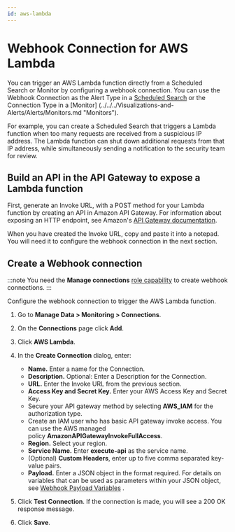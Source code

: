 ```yaml
---
id: aws-lambda
---
```


# Webhook Connection for AWS Lambda

You can trigger an AWS Lambda function directly from a Scheduled Search or Monitor by configuring a webhook connection. You can use the Webhook Connection as the Alert Type in a [Scheduled Search](schedule-searches-webhook-connections.md) or the Connection Type in a [Monitor] (../../../Visualizations-and-Alerts/Alerts/Monitors.md "Monitors").

For example, you can create a Scheduled Search that triggers a Lambda function when too many requests are received from a suspicious IP address. The Lambda function can shut down additional requests from that IP address, while simultaneously sending a notification to the security team for review.

## Build an API in the API Gateway to expose a Lambda function

First, generate an Invoke URL, with a POST method for your Lambda function by creating an API in Amazon API Gateway. For information about exposing an HTTP endpoint, see Amazon's [API Gateway documentation](https://docs.aws.amazon.com/apigateway/latest/developerguide/getting-started.html).

When you have created the Invoke URL, copy and paste it into a notepad. You will need it to configure the webhook connection in the next section.

## Create a Webhook connection

:::note
You need the **Manage connections** [role capability](../../users-and-roles/roles/role-capabilities.md) to create webhook connections.
:::

Configure the webhook connection to trigger the AWS Lambda function.

1. Go to **Manage Data \> Monitoring \> Connections**.
1. On the **Connections** page click **Add**.
1. Click **AWS Lambda**.
1. In the **Create Connection** dialog, enter: 
    
    * **Name.** Enter a name for the Connection. 
    * **Description.** Optional: Enter a Description for the Connection. 
    * **URL.** Enter the Invoke URL from the previous section. 
    * **Access Key and Secret Key.** Enter your AWS Access Key and Secret Key.
    * Secure your API gateway method by selecting **AWS_IAM** for the authorization type. 
    * Create an IAM user who has basic API gateway invoke access. You can use the AWS managed policy **AmazonAPIGatewayInvokeFullAccess**.
    * **Region.** Select your region. 
    * **Service Name.** Enter **execute-api** as the service name. 
    * (Optional) **Custom Headers**, enter up to five comma separated key-value pairs. 
    * **Payload.** Enter a JSON object in the format required. For details on variables that can be used as parameters within your JSON object, see [Webhook Payload Variables](set-up-webhook-connections.md) . 

1. Click **Test Connection**. If the connection is made, you will see a 200 OK response message.
1. Click **Save**.
